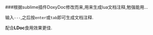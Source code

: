 ###根据sublime插件DoxyDoc修改而来,用来生成lua文档注释,勉强能用...

输入`---`,之后按`enter`或`tab`即可生成文档注释.

配合**LDoc**食用效果更佳.
